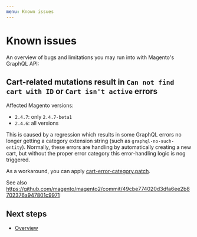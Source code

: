 ```yaml
---
menu: Known issues
---
```


# Known issues

An overview of bugs and limitations you may run into with Magento's GraphQL API:

## Cart-related mutations result in `Can not find cart with ID` or `Cart isn't active` errors

Affected Magento versions:

- `2.4.7`: only `2.4.7-beta1`
- `2.4.6`: all versions

This is caused by a regression which results in some GraphQL errors no longer
getting a category extension string (such as `graphql-no-such-entity`).
Normally, these errors are handling by automatically creating a new cart, but
without the proper error category this error-handling logic is nog triggered.

As a workaround, you can apply
[cart-error-category.patch](./patches/cart-error-category.patch).

See also
https://github.com/magento/magento2/commit/49cbe774020d3dfa6ee2b8702376a947801c9971

## Next steps

- [Overview](./readme)
